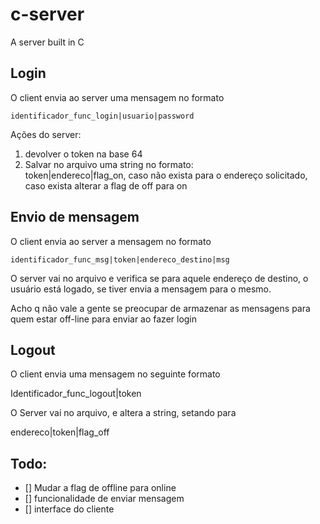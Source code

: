 # c-server

A server built in C

## Login

O client envia ao server uma mensagem no formato

`identificador_func_login|usuario|password`

Ações do server:

1. devolver o token na base 64
2. Salvar no arquivo uma string no formato:  
   token|endereco|flag_on, caso não exista para o endereço solicitado, caso exista alterar a flag de off para on

## Envio de mensagem

O client envia ao server a mensagem no formato

`identificador_func_msg|token|endereco_destino|msg`

O server vai no arquivo e verifica se para aquele endereço de destino, o usuário está logado, se tiver envia a mensagem para o mesmo.

Acho q não vale a gente se preocupar de armazenar as mensagens para quem estar off-line para enviar ao fazer login

## Logout

O client envia uma mensagem no seguinte formato

Identificador_func_logout|token

O Server vai no arquivo, e altera a string, setando para

endereco|token|flag_off

## Todo:

- [] Mudar a flag de offline para online
- [] funcionalidade de enviar mensagem
- [] interface do cliente
